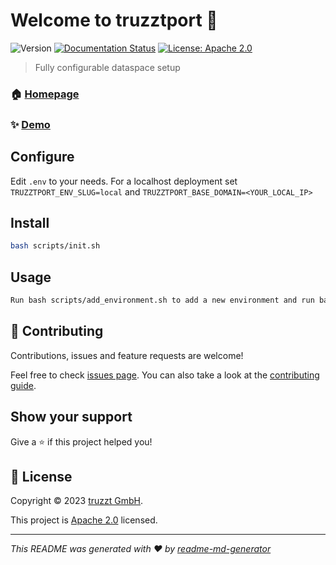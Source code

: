 # Welcome to truzztport 👋
![Version](https://img.shields.io/badge/version-0.0.1-blue.svg?cacheSeconds=2592000)
[![Documentation Status](https://readthedocs.org/projects/truzztport/badge/?version=latest)](https://truzztport.readthedocs.io/en/latest/?badge=latest)
[![License: Apache 2.0](https://img.shields.io/badge/License-Apache2.0-yellow.svg)](/LICENSE)

> Fully configurable dataspace setup

### 🏠 [Homepage](truzztport.com)

### ✨ [Demo](demo.truzztport.com)

## Configure
Edit ```.env``` to your needs. 
For a localhost deployment set ```TRUZZTPORT_ENV_SLUG=local``` and ```TRUZZTPORT_BASE_DOMAIN=<YOUR_LOCAL_IP>```

## Install

```sh
bash scripts/init.sh
```

## Usage

```sh
Run bash scripts/add_environment.sh to add a new environment and run bash scripts/start.sh to start an environment
```

## 🤝 Contributing

Contributions, issues and feature requests are welcome!

Feel free to check [issues page](https://github.com/truzzt/truzztport/issues). You can also take a look at the [contributing guide](/CONTRIBUTING.md).

## Show your support

Give a ⭐️ if this project helped you!


## 📝 License

Copyright © 2023 [truzzt GmbH](https://truzzt.com).

This project is [Apache 2.0](/LICENSE) licensed.

***
_This README was generated with ❤️ by [readme-md-generator](https://github.com/kefranabg/readme-md-generator)_